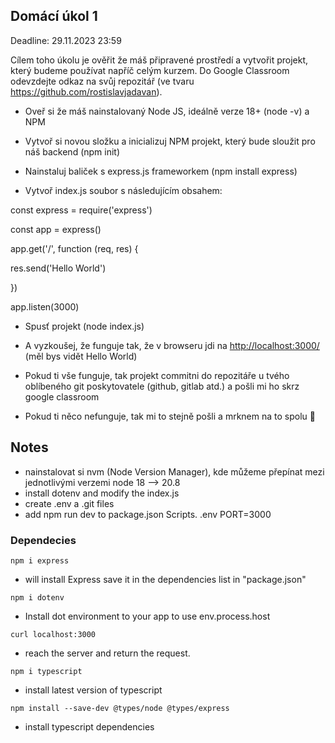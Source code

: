 ## Domácí úkol 1

Deadline: 29.11.2023 23:59

Cílem toho úkolu je ověřit že máš připravené prostředí a vytvořit projekt, který budeme používat napříč celým kurzem. Do Google Classroom odevzdejte odkaz na svůj repozitář (ve tvaru https://github.com/rostislavjadavan).

-   Oveř si že máš nainstalovaný Node JS, ideálně verze 18+ (node -v) a NPM

-   Vytvoř si novou složku a inicializuj NPM projekt, který bude sloužit pro náš backend (npm init)

-   Nainstaluj baliček s express.js frameworkem (npm install express)

-   Vytvoř index.js soubor s následujícím obsahem:

const express = require('express') 

const app = express() 

app.get('/', function (req, res) { 

res.send('Hello World') 

}) 

app.listen(3000)

-   Spusť projekt (node index.js)

-   A vyzkoušej, že funguje tak, že v browseru jdi na <http://localhost:3000/> (měl bys vidět Hello World) 

-   Pokud ti vše funguje, tak projekt commitni do repozitáře u tvého oblíbeného git poskytovatele (github, gitlab atd.) a pošli mi ho skrz google classroom

-   Pokud ti něco nefunguje, tak mi to stejně pošli a mrknem na to spolu 🙂

## Notes
- nainstalovat si nvm (Node Version Manager), kde můžeme přepínat mezi jednotlivými verzemi node 18 --> 20.8
- install dotenv  and modify the index.js
- create .env a .git files
- add npm run dev to package.json Scripts. 
.env
PORT=3000

### Dependecies
``npm i express``
- will install Express save it in the dependencies list in "package.json"

``npm i dotenv``
- Install dot environment to your app to use env.process.host

``curl localhost:3000``
- reach the server and return the request.

``npm i typescript``
- install latest version of typescript

``npm install --save-dev @types/node @types/express``
- install typescript dependencies

